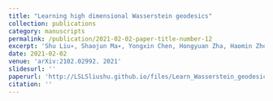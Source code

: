 ```yaml
---
title: "Learning high dimensional Wasserstein geodesics"
collection: publications
category: manuscripts
permalink: /publication/2021-02-02-paper-title-number-12
excerpt: 'Shu Liu∗, Shaojun Ma∗, Yongxin Chen, Hongyuan Zha, Haomin Zhou'
date: 2021-02-02
venue: 'arXiv:2102.02992. 2021'
slidesurl: ''
paperurl: 'http://LSLSliushu.github.io/files/Learn_Wasserstein_geodesic.pdf'
citation: ''
---
```


